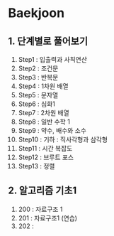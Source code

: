 # Baekjoon

## 1. 단계별로 풀어보기
1. Step1 : 입출력과 사칙연산
2. Step2 : 조건문
3. Step3 : 반복문
4. Step4 : 1차원 배열
5. Step5 : 문자열
6. Step6 : 심화1
7. Step7 : 2차원 배열
8. Step8 : 일반 수학 1
9. Step9 : 약수, 배수와 소수
10. Step10 : 기하 : 직사각형과 삼각형 
11. Step11 : 시간 복잡도
12. Step12 : 브루트 포스
13. Step13 : 정렬
## 2. 알고리즘 기초1
1. 200 : 자료구조 1
2. 201 : 자료구조1 (연습)
3. 202 :